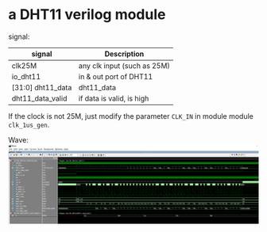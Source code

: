 # a DHT11 verilog module


signal:


| signal      | Description |
| ----------- | ----------- |
| clk25M      | any clk input (such as 25M)       |
| io_dht11   | in & out port of DHT11        |
| [31:0]   dht11_data   | dht11_data        |
| dht11_data_valid   | if data is valid, is high       |


If the clock is not 25M, just modify the parameter `CLK_IN` in module module `clk_1us_gen`.


Wave:
![Wave](doc\wave.png "Wave")